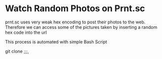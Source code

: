# Watch Random Photos on Prnt.sc

prnt.sc uses very weak hex encoding to post their photos to the web. Therefore we can access some of the pictures taken by inserting a random hex code into the url

This process is automated with simple Bash Script

git clone ;;;,
